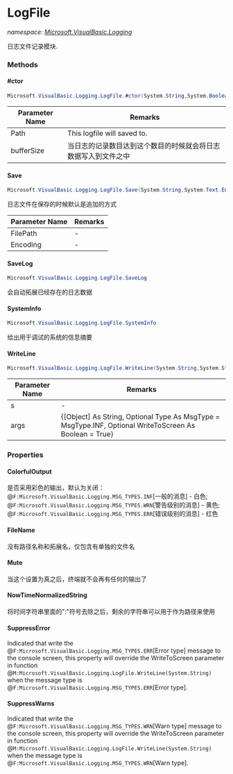 ﻿# LogFile
_namespace: [Microsoft.VisualBasic.Logging](./index.md)_

日志文件记录模块.



### Methods

#### #ctor
```csharp
Microsoft.VisualBasic.Logging.LogFile.#ctor(System.String,System.Boolean,System.Int32)
```


|Parameter Name|Remarks|
|--------------|-------|
|Path|This logfile will saved to.|
|bufferSize|当日志的记录数目达到这个数目的时候就会将日志数据写入到文件之中|


#### Save
```csharp
Microsoft.VisualBasic.Logging.LogFile.Save(System.String,System.Text.Encoding)
```
日志文件在保存的时候默认是追加的方式

|Parameter Name|Remarks|
|--------------|-------|
|FilePath|-|
|Encoding|-|


#### SaveLog
```csharp
Microsoft.VisualBasic.Logging.LogFile.SaveLog
```
会自动拓展已经存在的日志数据

#### SystemInfo
```csharp
Microsoft.VisualBasic.Logging.LogFile.SystemInfo
```
给出用于调试的系统的信息摘要

#### WriteLine
```csharp
Microsoft.VisualBasic.Logging.LogFile.WriteLine(System.String,System.String[])
```


|Parameter Name|Remarks|
|--------------|-------|
|s|-|
|args|{[Object] As String, Optional Type As MsgType = MsgType.INF, Optional WriteToScreen As Boolean = True}|



### Properties

#### ColorfulOutput
是否采用彩色的输出，默认为关闭：
 @``F:Microsoft.VisualBasic.Logging.MSG_TYPES.INF``[一般的消息] - 白色; 
 @``F:Microsoft.VisualBasic.Logging.MSG_TYPES.WRN``[警告级别的消息] - 黄色; 
 @``F:Microsoft.VisualBasic.Logging.MSG_TYPES.ERR``[错误级别的消息] - 红色
#### FileName
没有路径名称和拓展名，仅包含有单独的文件名
#### Mute
当这个设置为真之后，终端就不会再有任何的输出了
#### NowTimeNormalizedString
将时间字符串里面的":"符号去除之后，剩余的字符串可以用于作为路径来使用
#### SuppressError
Indicated that write the @``F:Microsoft.VisualBasic.Logging.MSG_TYPES.ERR``[Error type] message to the console screen, this 
 property will override the WriteToScreen parameter in function @``M:Microsoft.VisualBasic.Logging.LogFile.WriteLine(System.String)`` when the 
 message type is @``F:Microsoft.VisualBasic.Logging.MSG_TYPES.ERR``[Error type].
#### SuppressWarns
Indicated that write the @``F:Microsoft.VisualBasic.Logging.MSG_TYPES.WRN``[Warn type] message to the console screen, this 
 property will override the WriteToScreen parameter in function @``M:Microsoft.VisualBasic.Logging.LogFile.WriteLine(System.String)`` when the 
 message type is @``F:Microsoft.VisualBasic.Logging.MSG_TYPES.WRN``[Warn type].
